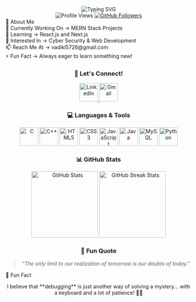<div align="center"> <img src="https://readme-typing-svg.demolab.com?font=Fira+Code&size=30&duration=4000&pause=500&color=00FFAF&center=true&vCenter=true&width=800&lines=Hi+%F0%9F%91%8B%2C+I'm+Vaidik+Limbachiya!;A+Passionate+Full+Stack+Developer;Learning+New+Tech+Everyday!+%F0%9F%92%AA" alt="Typing SVG" /> </div>
<div align="center"> <img src="https://komarev.com/ghpvc/?username=vaidiklimbachiya&label=Profile+Views&color=brightgreen&style=flat" alt="Profile Views" /> <a href="https://github.com/VaidikLimbachiya?tab=followers" target="_blank"> <img src="https://img.shields.io/github/followers/vaidiklimbachiya?label=Followers&style=social" alt="GitHub Followers" /> </a> </div>
📝 About Me</br>
🔭 Currently Working On -> MERN Stack Projects</br>
🌱 Learning -> React.js and Next.js</br>
👀 Interested In -> Cyber Security & Web Development</br>
📫 Reach Me At -> vadikl5726@gmail.com</br>
⚡ Fun Fact -> Always eager to learn something new!</br>

<div align="center"> <h3>🌟 Let's Connect!</h3> <a href="https://www.linkedin.com/in/vaidik-limbachiya" target="_blank"> <img src="https://img.icons8.com/color/48/linkedin-circled--v1.png" alt="LinkedIn" height="50" /> </a> <a href="mailto:vadikl5726@gmail.com" target="_blank"> <img src="https://img.icons8.com/color/48/gmail-new.png" alt="Gmail" height="50" /> </a> </div>
<div align="center"> <h3>💻 Languages & Tools</h3> </div> <p align="center"> <img src="https://img.icons8.com/color/48/c-programming.png" alt="C" height="50"/> <img src="https://img.icons8.com/color/48/c-plus-plus-logo.png" alt="C++" height="50"/> <img src="https://img.icons8.com/color/48/html-5--v1.png" alt="HTML5" height="50"/> <img src="https://img.icons8.com/color/48/css3.png" alt="CSS3" height="50"/> <img src="https://img.icons8.com/color/48/javascript--v1.png" alt="JavaScript" height="50"/> <img src="https://img.icons8.com/color/48/java-coffee-cup-logo.png" alt="Java" height="50"/> <img src="https://img.icons8.com/color/48/mysql-logo.png" alt="MySQL" height="50"/> <img src="https://img.icons8.com/color/48/python--v1.png" alt="Python" height="50"/> </p>
<div align="center"> <h3>📊 GitHub Stats</h3> <p> <img src="https://github-readme-stats.vercel.app/api?username=vaidiklimbachiya&show_icons=true&theme=radical" alt="GitHub Stats" height="180"/> <img src="https://github-readme-streak-stats.herokuapp.com/?user=vaidiklimbachiya&theme=radical" alt="GitHub Streak Stats" height="180" /> </p> </div>
<div align="center"> <h3>🌈 Fun Quote</h3> <blockquote> <em>“The only limit to our realization of tomorrow is our doubts of today.”</em> </blockquote> </div>
🎯 Fun Fact
<p align="center"> I believe that **debugging** is just another way of solving a mystery... with a keyboard and a lot of patience! 🕵️‍♂️ </p>
